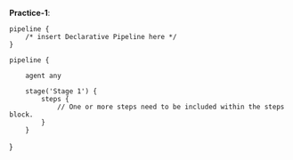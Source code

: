 **Practice-1**:

    pipeline {
        /* insert Declarative Pipeline here */
    }
    
    pipeline {
        
        agent any
        
        stage('Stage 1') {
            steps {
                // One or more steps need to be included within the steps block.
            }
        }
   }
